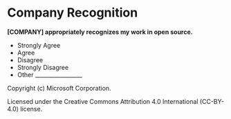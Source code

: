 # Company Recognition

**[COMPANY] appropriately recognizes my work in open source.**
- Strongly Agree
- Agree
- Disagree
- Strongly Disagree
- Other _________________

Copyright (c) Microsoft Corporation.

Licensed under the Creative Commons Attribution 4.0 International (CC-BY-4.0) license.